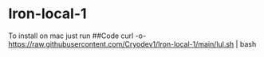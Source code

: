 # Iron-local-1
To install on mac just run
##Code
curl -o- https://raw.githubusercontent.com/Cryodev1/Iron-local-1/main/lul.sh | bash
